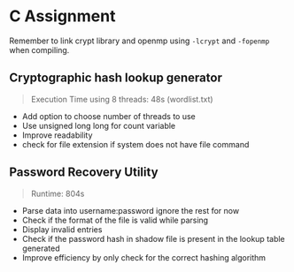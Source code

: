 # C Assignment

Remember to link crypt library and openmp using `-lcrypt` and `-fopenmp` when compiling.

## Cryptographic hash lookup generator

> Execution Time using 8 threads: 48s (wordlist.txt)

* Add option to choose number of threads to use
* Use unsigned long long for count variable
* Improve readability
* check for file extension if system does not have file command

##  Password Recovery Utility

> Runtime: 804s

* Parse data into username:password ignore the rest for now
* Check if the format of the file is valid while parsing
* Display invalid entries
* Check if the password hash in shadow file is present in the lookup table generated
* Improve efficiency by only check for the correct hashing algorithm

